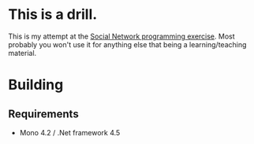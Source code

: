 # This is a drill.
This is my attempt at the [Social Network programming exercise](EXERCISE.md).
Most probably you won't use it for anything else that being a learning/teaching material.
# Building

## Requirements

* Mono 4.2 / .Net framework 4.5

